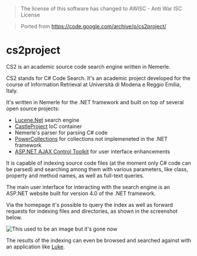 > The license of this software has changed to AWISC - Anti War ISC License

> Ported from https://code.google.com/archive/p/cs2project/

# cs2project

CS2 is an academic source code search engine written in Nemerle.

CS2 stands for C# Code Search. It's an academic project developed for the course of Information Retrieval at Università di Modena e Reggio Emilia, Italy.

It's written in Nemerle for the .NET framework and built on top of several open source projects:

- [Lucene.Net](https://lucenenet.apache.org/) search engine
- [CastleProject](http://www.castleproject.org/) IoC container
- Nemerle's parser for parsing C# code
- [PowerCollections](https://github.com/timdetering/Wintellect.PowerCollections) for collections not implemeneted in the .NET framework
- [ASP.NET AJAX Control Toolkit](https://docs.microsoft.com/en-us/aspnet/ajax/) for user interface enhancements

It is capable of indexing source code files (at the moment only C# code can be parsed) and searching among them with various parameters, like class, property and method names, as well as full-text queries.

The main user interface for interacting with the search engine is an ASP.NET website built for version 4.0 of the .NET framework.

Via the homepage it's possible to query the index as well as forward requests for indexing files and directories, as shown in the screenshot below.

![This used to be an image but it's gone now](http://wiki.cs2project.googlecode.com/git/cs2.gif)

The results of the indexing can even be browsed and searched against with an application like [Luke](http://www.getopt.org/luke/).
